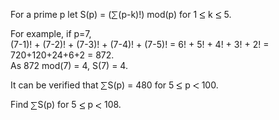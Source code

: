  <p>  For a prime p let S(p) = (<img src='images/symbol_sum.gif' width='11' height='14' alt='&sum;' border='0' style='vertical-align:middle;' />(p-k)!) mod(p) for 1 <img src='images/symbol_le.gif' width='10' height='12' alt='&le;' border='0' style='vertical-align:middle;' /> k <img src='images/symbol_le.gif' width='10' height='12' alt='&le;' border='0' style='vertical-align:middle;' /> 5.  </p>  <p>  For example, if p=7,<br />  (7-1)! + (7-2)! + (7-3)! + (7-4)! + (7-5)! = 6! + 5! + 4! + 3! + 2! = 720+120+24+6+2 = 872.<br />   As 872 mod(7) = 4, S(7) = 4.  </p>  <p>  It can be verified that <img src='images/symbol_sum.gif' width='11' height='14' alt='&sum;' border='0' style='vertical-align:middle;' />S(p) = 480 for 5 <img src='images/symbol_le.gif' width='10' height='12' alt='&le;' border='0' style='vertical-align:middle;' /> p <img src='images/symbol_lt.gif' width='10' height='10' alt='&lt;' border='0' style='vertical-align:middle;' /> 100.  </p>  <p>  Find <img src='images/symbol_sum.gif' width='11' height='14' alt='&sum;' border='0' style='vertical-align:middle;' />S(p) for 5 <img src='images/symbol_le.gif' width='10' height='12' alt='&le;' border='0' style='vertical-align:middle;' /> p <img src='images/symbol_lt.gif' width='10' height='10' alt='&lt;' border='0' style='vertical-align:middle;' /> 108.  </p>        